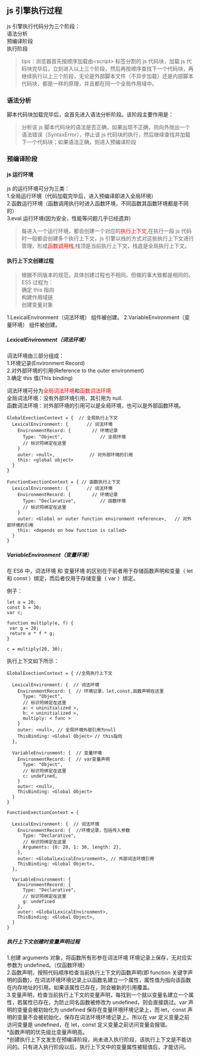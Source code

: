 ## js 引擎执行过程

js 引擎执行代码分为三个阶段：  
语法分析  
预编译阶段  
执行阶段

> tips：浏览器首先按顺序加载由\<script> 标签分割的 js 代码块，加载 js 代码块完毕后，立刻进入以上三个阶段，然后再按顺序查找下一个代码块，再继续执行以上三个阶段，无论是外部脚本文件（不异步加载）还是内部脚本代码块，都是一样的原理，并且都在同一个全局作用域中。

### 语法分析

脚本代码块加载完毕后，会首先进入语法分析阶段。该阶段主要作用是：

> 分析该 js 脚本代码块的语法是否正确，如果出现不正确，则向外抛出一个语法错误（SyntaxError），停止该 js 代码块的执行，然后继续查找并加载下一个代码块；如果语法正确，则进入预编译阶段

### 预编译阶段

#### js 运行环境

js 的运行环境可分为三类：  
1.全局运行环境（代码加载完毕后，进入预编译即进入全局环境）  
2.函数运行环境（函数调用执行时进入函数环境，不同函数其函数环境都是不同的）  
3.eval 运行环境(因为安全，性能等问题几乎已经遗弃)

> 每进入一个运行环境，都会创建一个对应的<font color="red">执行上下文</font>,在执行一段 js 代码时一般都会创建多个执行上下文，js 引擎以栈的方式对这些执行上下文进行管理，形成<font color="red">函数调用栈</font>,栈顶是当前执行上下文，栈底是全局执行上下文。

#### 执行上下文创建过程

> 根据不同版本的规范，具体创建过程也不相同。但做的事大致都是相同的。  
> ES5 过程为：  
> 确定 this 指向  
> 构建作用域链  
> 创建变量对象

1.LexicalEnvironment（词法环境） 组件被创建。
2.VariableEnvironment（变量环境） 组件被创建。

##### LexicalEnvironment（词法环境）

词法环境由三部分组成：  
1.环境记录(Environment Record)  
2.对外部环境的引用(Reference to the outer environment)  
3.确定 this 值(This binding)

词法环境可分为<font color="red">全局词法环境</font>和<font color="red">函数词法环境</font>  
全局词法环境：没有外部环境引用，其引用为 null.  
函数词法环境：对外部环境的引用可以是全局环境，也可以是外部函数环境。

```
GlobalExectionContext = {  // 全局执行上下文
  LexicalEnvironment: {    	  // 词法环境
    EnvironmentRecord: {   		// 环境记录
      Type: "Object",      		   // 全局环境
      // 标识符绑定在这里
    }
    outer: <null>,    		   // 对外部环境的引用
    this: <global object>
  }
}

FunctionExectionContext = { // 函数执行上下文
  LexicalEnvironment: {  	  // 词法环境
    EnvironmentRecord: {  		// 环境记录
      Type: "Declarative",  	   // 函数环境
      // 标识符绑定在这里
    }
    outer: <Global or outer function environment reference>,   // 对外部环境的引用
    this: <depends on how function is called>
  }
}
```

##### VariableEnvironment（变量环境）

在 ES6 中，词法环境 和 变量环境 的区别在于前者用于存储函数声明和变量（ let 和 const ）绑定，而后者仅用于存储变量（ var ）绑定。

例子：

```
let a = 20;
const b = 30;
var c;

function multiply(e, f) {
 var g = 20;
 return e * f * g;
}

c = multiply(20, 30);
```

执行上下文如下所示：

```
GlobalExectionContext = { //全局执行上下文

  LexicalEnvironment: {  // 词法环境
    EnvironmentRecord: {  // 环境记录，let,const,函数声明在这里
      Type: "Object",
      // 标识符绑定在这里
      a: < uninitialized >,
      b: < uninitialized >,
      multiply: < func >
    }
    outer: <null>, // 全局环境外部引用为null
    ThisBinding: <Global Object> // this指向
  },

  VariableEnvironment: {  // 变量环境
    EnvironmentRecord: {  // var变量声明
      Type: "Object",
      // 标识符绑定在这里
      c: undefined,
    }
    outer: <null>,
    ThisBinding: <Global Object>
  }
}

FunctionExectionContext = {

  LexicalEnvironment: {  // 词法环境
    EnvironmentRecord: {  //环境记录，包括传入参数
      Type: "Declarative",
      // 标识符绑定在这里
      Arguments: {0: 20, 1: 30, length: 2},
    },
    outer: <GlobalLexicalEnvironment>, // 外部词法环境引用
    ThisBinding: <Global Object>,
  },

  VariableEnvironment: {
    EnvironmentRecord: {
      Type: "Declarative",
      // 标识符绑定在这里
      g: undefined
    },
    outer: <GlobalLexicalEnvironment>,
    ThisBinding: <Global Object>,
  }
}
```

##### 执行上下文创建时变量声明过程

1.创建 arguments 对象，将函数所有形参在词法环境 环境记录上保存，无对应实参数为 undefined。（仅函数环境）  
2.函数声明，按照代码顺序检查当前执行上下文的函数声明(即 function 关键字声明的函数)，在词法环境环境记录上以函数名建立一个属性，属性值为指向该函数在内存地址的引用。如果该属性已存在，则会被新的引用覆盖。  
3.变量声明，检查当前执行上下文的变量声明，每找到一个就以变量名建立一个属性，若属性已存在，为防止同名函数被修改为 undefined，则会直接跳过。var 声明的变量会被初始化为 undefined 保存在变量环境环境记录上，而 let，const 声明的变量不会被初始化，保存在词法环境环境记录上。所以在 var 定义变量之前访问变量是 undefined，在 let，const 定义变量之前访问变量会报错。  
*函数声明的优先级比变量声明高。  
*创建执行上下文发生在预编译阶段，尚未进入执行阶段，该执行上下文是不能访问的。只有进入执行阶段以后，执行上下文中的变量属性被赋值后，才能访问。
